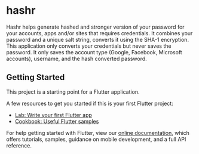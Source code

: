 # hashr

Hashr helps generate hashed and stronger version of your password for your accounts, apps and/or sites that requires credentials. It combines your password and a unique salt string, converts it using the SHA-1 encryption. This application only converts your credentials but never saves the password. It only saves the account type (Google, Facebook, Microsoft accounts), username, and the hash converted password.

## Getting Started

This project is a starting point for a Flutter application.

A few resources to get you started if this is your first Flutter project:

- [Lab: Write your first Flutter app](https://flutter.dev/docs/get-started/codelab)
- [Cookbook: Useful Flutter samples](https://flutter.dev/docs/cookbook)

For help getting started with Flutter, view our
[online documentation](https://flutter.dev/docs), which offers tutorials,
samples, guidance on mobile development, and a full API reference.
